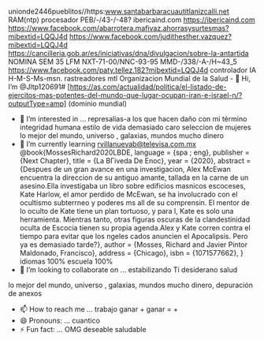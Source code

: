 unionde2446pueblitos//https:www.santabarbaracuautitlanizcalli.net
    RAM(ntp) procesador 
    PEB/-/43-/-48?
    ibericaind.com
    https://ibericaind.com
    https://www.facebook.com/abarrotera.mafivaz.ahorrasysurtesmas?mibextid=LQQJ4d
    https://www.facebook.com/judithesther.vazquez?mibextid=LQQJ4d
    https://cancilleria.gob.ar/es/iniciativas/dna/divulgacion/sobre-la-antartida
    NOMINA SEM 35 LFM
    NXT-71-00/NNC-93-95
    MMD-/338/-A-/H~43_5
https://www.facebook.com/paty.tellez.182?mibextid=LQQJ4d
controlador IA H-M-S-Ms-msn. rastreadores mtl Organizacion Mundial de la Salud - 👋 Hi, I’m @Jltp120691# 
[https://as.com/actualidad/politica/el-listado-de-ejercitos-mas-potentes-del-mundo-que-lugar-ocupan-iran-e-israel-n/?outputType=amp]
(dominio mundial)
- 👀 I’m interested in ...
represalias-a los que hacen daño con mi término integridad humana 
estilo de vida demasiado caro 
seleccion de mujeres 
lo mejor del mundo, universo , galaxias, mundos
mucho dinero
- 🌱 I’m currently learning 
rvillanuevab@televisa.com.mx
@book{MossesRichard2020LBDE,
language = {spa ; eng},
publisher = {Next Chapter},
title = {La BГіveda De Enoc},
year = {2020},
abstract = {Despues de un gran avance en una investigacion, Alex McEwan encuentra la direccion de su antiguo amante, tallada en la carne de un asesino.Ella investigaba un libro sobre edificios masnicos escoceses, Kate Harlow, el amor perdido de McEwan, se ha involucrado con el ocultismo subterrneo y poderes ms all de su comprensin. El mentor de lo oculto de Kate tiene un plan tortuoso, y para l, Kate es solo una herramienta. Mientras tanto, otras figuras oscuras de la clandestinidad oculta de Escocia tienen su propia agenda.Alex y Kate corren contra el tiempo para evitar que los ngeles cados anuncien el Apocalipsis. Pero ya es demasiado tarde?},
author = {Mosses, Richard and Javier Pintor Maldonado, Francisco},
address = {Chicago},
isbn = {1071577662},
}
idiomas 100%
escuela 100%
- 💞️ I’m looking to collaborate on ...
estabilizando
    Ti desiderano 
salud

lo mejor del mundo, universo , galaxias, mundos
mucho dinero, depuración de anexos 
- 📫 How to reach me ...
trabajo ganar + ganar = +
- 😄 Pronouns: ...
cuantico 
- ⚡ Fun fact: ...
OMG
deseable 
saludable 


<!---
Jltp120691/Jltp120691 is a ✨ special ✨ repository because its `README.md` (this file) appears on your GitHub profile.
You can click the Preview link to take a look at your changes.
--->

